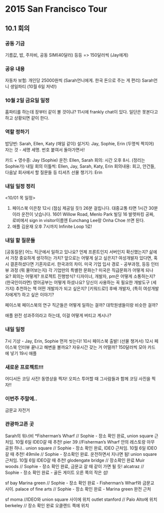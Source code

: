 # 2015 San Francisco Tour
## 10.1 회의
### 공동 기금
기름값, 밥, 주차비, 공동 SIM(40달러) 등등
=> 150달러씩 (Jay에게)

### 공유 내용
자동차 보험: 개인당 25000원씩 (Sarah언니에게. 한국 돈으로 주는 게 편리)
Sarah언니 생일파티 (10월 6일 저녁!)

### 10월 2일 금요일 일정 
홈파티를 하는데  장부터 같이 볼 것이냐? 
11시에 frankly chat이 있다.
일단은 못본다고 하고 상황되면 같이 한다.

### 역할 정하기
밥당번: Sarah, Ellen, Katy (매일 같이)
설거지: Jay, Sophie, Erin (두명씩 짝지어)
자는 것 - 세명 세명. 번호 붙여서 돌아가면서!  

카드 + 영수증: Jay (Sophie)
운전: Ellen, Sarah
회의: 시간 오후 8시. (정리는 Sophie가) 
내일 회의 이틀씩: Ellen, Jay, Sarah, Katy, Erin
회의내용: 회고, 안건들, 다음날 회사에서 할 질문들 등 
티셔츠 선물 챙기기: Erin

### 내일 일정 정리 
<10/01 목 일정>
1. 페이스북 이은창
12시 (점심 제공일 듯!)
26분 걸립니다. 대중교통 타면 1시간 30분이라 운전이 낫습니다.
1601 Willow Road, Menlo Park 빌딩 16
발렛파킹 공짜, 로비에서 sign in
visitor이름엔 Eunchang Lee랑 Onha Choe 쓰면 된다.
2. 애플 김윤재
오후 7시까지 Infinite Loop 1로!

### 내일 할 질문들
[공동질문]
어느 직군에서 일하고 있나요? 언제 프론트인지 서버인지 확신했는지?
삶에서 가장 중요하게 생각하는 가치?
앞으로는 어떻게 살고 싶은지? 
여성개발자 있다면, 혹시 결혼하셨다면 기혼자로서. 한국과의 차이.
미국 기업 입사 경로 - 공부과정, 등등
인터뷰 과정 (뭐 물어보는지)
각 기업만의 특별한 문화는?
미국은 직급문화가 어떻게 되나요?
회의는 어떻게? 프로젝트 진행방식?
디자이너, 개발자, pm은 어떻게 소통하는지?
(한국인이라면) 영어공부는 어떻게 하셨나요? 
당신이 사용하는 꼭 필요한 개발도구 (세가지)
추천하는 책
어떤 개발자가 되고 싶은지? [키워드로!]
후배 개발자, (특히 여성개발자에게?) 하고 싶은 이야기?

페이스북
페이스북의 연구 직군들은 어떻게 일하는 걸까? 대학원생들이랑 비슷한 걸까? 

애플
완전 성과주의라고 하는데, 이걸 어떻게 버티고 계시나?

### 내일 일정
7시 기상 - Jay, Erin, Sophie 먼저 씻는다!
10시 페이스북 출발! (선물 챙겨서)
12시 페이스북
인터뷰 끝나고 해변을 볼까요?
자유시간 갖는 거 어떨까?
150달러씩 모아 카드에 넣기
19시 애플

### 새로운 프로젝트!!!
어디서든 코딩 사진! 동영상을 찍자! 오피스 투어할 때 그사람들과 함께 코딩 사진을 찍자!!

### 이번주 주말에..
금문교 자전거

### 관광하고픈 곳
Sarah의 워너비
*Fisherman’s Wharf // Sophie - 장소 확인 완료, union square 근처임. 10월 6일 IDEO갈 때 추천!
pier 39 //Fisherman’s Wharf 안의 레스토랑
 아무 공원 하나..
union square // Sophie - 장소 확인  완료, IDEO 근처임. 10월 6일 IDEO갈 때 추천! 
49mile // Sophie - 장소확인 완료. 운전하면서 지나면 됨! union square 근처임. 10월 6일 IDEO갈 때 추천!
glodengate bridge // 장소확인 완료
Muir woods // Sophie - 장소 확인 완료, 금문교 갈 때 같이 가면 될 듯!
alcatraz // Sophie - 장소 확인 완료 - 골든 게이트 오른 쪽의 작은 섬!

sf bay
Marina green // Sophie - 장소 확인 완료 - Fisherman’s Wharf와 금문교 사이. 
palace of fine arts // Sophie - 장소 확인 완료 - Marina green 완전 근처

sf moma //IDEO와 union square 사이에 위치
outlet
stanford // Palo Alto에 위치
berkeley // 장소 확인 완료 오클랜드 쪽에 위치

